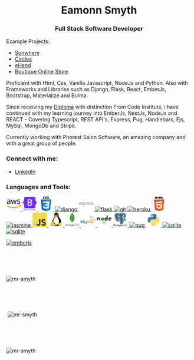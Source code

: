 <h1 align="center">Eamonn Smyth</h1>
<h3 align="center">Full Stack Software Developer</h3>


Example Projects:
- [Sunwhere](https://github.com/Mr-Smyth/sunwhere)
- [Circles](https://github.com/Mr-Smyth/circles)
- [eHand](https://github.com/Mr-Smyth/eHand)
- [Boutique Online Store](https://github.com/Mr-Smyth/boutique_ado_v1)

Proficient with Html, Css, Vanilla Javascript, NodeJs and Python. Also with Frameworks and Libraries such as Django, Flask, React, EmberJs, Bootstrap, Materialize and Bulma.

Since receiving my [Diploma](https://www.credential.net/9ea62e73-cfa6-43a7-90af-b6d14aa6003a) with distinction From Code Institute, i have continued with my learning journey into EmberJs, NestJs, NodeJs and REACT - Covering Typescript, REST API's, Express, Pug, Handlebars, Ejs, MySql, MongoDb and Stripe.

Currently working with Phorest Salon Software, an amazing company and with a great group of people.


<h3 align="left">Connect with me:</h3>


+ [LinkedIn](https://linkedin.com/in/eamonnsmyth/)


<h3 align="left">Languages and Tools:</h3>
<p align="left"> <a href="https://aws.amazon.com" target="_blank"> <img src="https://raw.githubusercontent.com/devicons/devicon/master/icons/amazonwebservices/amazonwebservices-original-wordmark.svg" alt="aws" width="40" height="40"/> </a> <a href="https://getbootstrap.com" target="_blank"> <img src="https://raw.githubusercontent.com/devicons/devicon/master/icons/bootstrap/bootstrap-plain-wordmark.svg" alt="bootstrap" width="40" height="40"/> </a> <a href="https://www.w3schools.com/css/" target="_blank"> <img src="https://raw.githubusercontent.com/devicons/devicon/master/icons/css3/css3-original-wordmark.svg" alt="css3" width="40" height="40"/> </a> <a href="https://www.djangoproject.com/" target="_blank"> <img src="https://static.djangoproject.com/img/logos/django-logo-positive.svg" alt="django" width="40" height="40"/> </a> <a href="https://expressjs.com" target="_blank"> <img src="https://raw.githubusercontent.com/devicons/devicon/master/icons/express/express-original-wordmark.svg" alt="express" width="40" height="40"/> </a> <a href="https://flask.palletsprojects.com/" target="_blank"> <img src="https://upload.wikimedia.org/wikipedia/commons/3/3c/Flask_logo.svg" alt="flask" width="40" height="40"/> </a> <a href="https://git-scm.com/" target="_blank"> <img src="https://www.vectorlogo.zone/logos/git-scm/git-scm-icon.svg" alt="git" width="40" height="40"/> </a> <a href="https://heroku.com" target="_blank"> <img src="https://www.vectorlogo.zone/logos/heroku/heroku-icon.svg" alt="heroku" width="40" height="40"/> </a> <a href="https://www.w3.org/html/" target="_blank"> <img src="https://raw.githubusercontent.com/devicons/devicon/master/icons/html5/html5-original-wordmark.svg" alt="html5" width="40" height="40"/> </a> <a href="https://jasmine.github.io/" target="_blank"> <img src="https://www.vectorlogo.zone/logos/jasmine/jasmine-icon.svg" alt="jasmine" width="40" height="40"/> </a> <a href="https://developer.mozilla.org/en-US/docs/Web/JavaScript" target="_blank"> <img src="https://raw.githubusercontent.com/devicons/devicon/master/icons/javascript/javascript-original.svg" alt="javascript" width="40" height="40"/> </a> <a href="https://www.linux.org/" target="_blank"> <img src="https://raw.githubusercontent.com/devicons/devicon/master/icons/linux/linux-original.svg" alt="linux" width="40" height="40"/> </a> <a href="https://www.mongodb.com/" target="_blank"> <img src="https://raw.githubusercontent.com/devicons/devicon/master/icons/mongodb/mongodb-original-wordmark.svg" alt="mongodb" width="40" height="40"/> </a> <a href="https://www.mysql.com/" target="_blank"> <img src="https://raw.githubusercontent.com/devicons/devicon/master/icons/mysql/mysql-original-wordmark.svg" alt="mysql" width="40" height="40"/> </a> <a href="https://nodejs.org" target="_blank"> <img src="https://raw.githubusercontent.com/devicons/devicon/master/icons/nodejs/nodejs-original-wordmark.svg" alt="nodejs" width="40" height="40"/> </a> <a href="https://www.postgresql.org" target="_blank"> <img src="https://raw.githubusercontent.com/devicons/devicon/master/icons/postgresql/postgresql-original-wordmark.svg" alt="postgresql" width="40" height="40"/> </a> <a href="https://pugjs.org" target="_blank"> <img src="https://cdn.worldvectorlogo.com/logos/pug.svg" alt="pug" width="40" height="40"/> </a> <a href="https://www.python.org" target="_blank"> <img src="https://raw.githubusercontent.com/devicons/devicon/master/icons/python/python-original.svg" alt="python" width="40" height="40"/> </a> <a href="https://www.sqlite.org/" target="_blank"> <img src="https://www.vectorlogo.zone/logos/sqlite/sqlite-icon.svg" alt="sqlite" width="40" height="40"/> </a> </a> <a href="https://github.com/albertodemichelis/squirrel" target="_blank"> <img src="https://avatars.githubusercontent.com/u/8388649?v=4" alt="sqlite" width="40" height="40"/> </a> </p>
<p><a href="https://emberjs.com" target="_blank"> <img src="https://emberjs.com/images/brand/ember-tomster-lockup-4c.svg" alt="emberjs" width="40" height="40"/> </a></p>

<br>
<br>
<br>

<p><img align="center" src="https://github-readme-stats.vercel.app/api/top-langs?username=mr-smyth&show_icons=true&locale=en&layout=compact" alt="mr-smyth" /></p>

<br>
<br>
<br>


<p>&nbsp;<img align="center" src="https://github-readme-stats.vercel.app/api?username=mr-smyth&show_icons=true&locale=en" alt="mr-smyth" /></p>

<br>
<br>
<br>


<p><img align="center" src="https://github-readme-streak-stats.herokuapp.com/?user=mr-smyth&" alt="mr-smyth" /></p>
